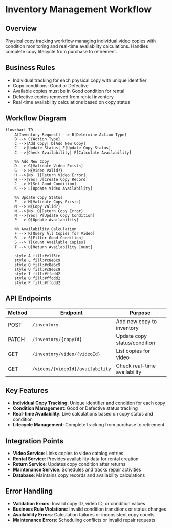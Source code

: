 # Inventory Management Workflow

## Overview

Physical copy tracking workflow managing individual video copies with condition monitoring and real-time availability calculations. Handles complete copy lifecycle from purchase to retirement.

## Business Rules

- Individual tracking for each physical copy with unique identifier
- Copy conditions: Good or Defective
- Available copies must be in Good condition for rental
- Defective copies removed from rental inventory
- Real-time availability calculations based on copy status

## Workflow Diagram

```mermaid
flowchart TD
    A[Inventory Request] --> B[Determine Action Type]
    B --> C{Action Type}
    C -->|Add Copy| D[Add New Copy]
    C -->|Update Status| E[Update Copy Status]
    C -->|Check Availability| F[Calculate Availability]

    %% Add New Copy
    D --> G[Validate Video Exists]
    G --> H{Video Valid?}
    H -->|No| I[Return Video Error]
    H -->|Yes| J[Create Copy Record]
    J --> K[Set Good Condition]
    K --> L[Update Video Availability]

    %% Update Copy Status
    E --> M[Validate Copy Exists]
    M --> N{Copy Valid?}
    N -->|No| O[Return Copy Error]
    N -->|Yes| P[Update Copy Condition]
    P --> Q[Update Availability]

    %% Availability Calculation
    F --> R[Query All Copies for Video]
    R --> S[Filter Good Condition]
    S --> T[Count Available Copies]
    T --> U[Return Availability Count]

    style A fill:#e1f5fe
    style L fill:#c8e6c9
    style Q fill:#c8e6c9
    style U fill:#c8e6c9
    style I fill:#ffcdd2
    style O fill:#ffcdd2
    style P fill:#ffcdd2
```

## API Endpoints

| Method | Endpoint                         | Purpose                      |
| ------ | -------------------------------- | ---------------------------- |
| POST   | `/inventory`                     | Add new copy to inventory    |
| PATCH  | `/inventory/{copyId}`            | Update copy status/condition |
| GET    | `/inventory/video/{videoId}`     | List copies for video        |
| GET    | `/videos/{videoId}/availability` | Check real-time availability |

## Key Features

- **Individual Copy Tracking**: Unique identifier and condition for each copy
- **Condition Management**: Good or Defective status tracking
- **Real-time Availability**: Live calculations based on copy status and condition
- **Lifecycle Management**: Complete tracking from purchase to retirement

## Integration Points

- **Video Service**: Links copies to video catalog entries
- **Rental Service**: Provides availability data for rental creation
- **Return Service**: Updates copy condition after returns
- **Maintenance Service**: Schedules and tracks repair activities
- **Database**: Maintains copy records and availability calculations

## Error Handling

- **Validation Errors**: Invalid copy ID, video ID, or condition values
- **Business Rule Violations**: Invalid condition transitions or status changes
- **Availability Errors**: Calculation failures or inconsistent copy counts
- **Maintenance Errors**: Scheduling conflicts or invalid repair requests

